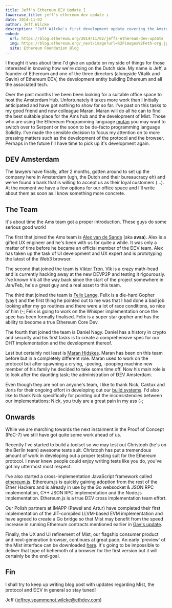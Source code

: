 ```yaml
---
title: Jeff's Ethereum ÐΞV Update I
lowercase_title: jeff's ethereum dev update i
date: 2014-11-02
author: Jeff Wilcke
description: "Jeff Wilcke's first development update covering the Amsterdam hub setup, team introductions, and progress on Mist browser and ethereum.js"
embed:
  url: https://blog.ethereum.org/2014/11/02/jeffs-ethereum-dev-update
  img: https://blog.ethereum.org/_next/image?url=%2Fimages%2Feth-org.jpeg&w=1080&q=75
  site: Ethereum Foundation Blog
---
```


I thought it was about time I'd give an update on my side of things for those interested in knowing how we're doing on the Dutch side. My name is Jeff, a founder of Ethereum and one of the three directors (alongside Vitalik and Gavin) of Ethereum ÐΞV, the development entity building Ethereum and all the associated tech.

Over the past months I've been been looking for a suitable office space to host the Amsterdam Hub. Unfortunately it takes more work than I initially anticipated and have got nothing to show for so far. I've past on this tasks to my good friend and now colleague Maran. Maran will do all he can to find the best suitable place for the Ams hub and the development of Mist. Those who are using the Ethereum Programming language [mutan](https://github.com/obscuren/mutan) you may want to switch over to Serpent or the soon to be de-facto programming language Solidity. I've made the sensible decision to focus my attention on to more pressing matters such as the development of the protocol and the browser. Perhaps in the future I'll have time to pick up it's development again.

## DEV Amsterdam

The lawyers have finally, after 2 months, gotten around to set up the company here in Amsterdam (ugh, the Dutch and their bureaucracy eh) and we've found a bank that is willing to accept us as their loyal customers (...). At the moment we have a few options for our office space and I'll write about them as soon as I know something more concrete.

## The Team

It's about time the Ams team got a proper introduction. These guys do some serious good work!

The first that joined the Ams team is [Alex van de Sande](http://www.reddit.com/user/avsa) (aka **avsa**). Alex is a gifted UX engineer and he's been with us for quite a while. It was only a matter of time before he became an official member of the ÐΞV team. Alex has taken up the task of UI development and UX expert and is prototyping the latest of the Web3 browser.

The second that joined the team is [Viktor Trón](https://github.com/zelig). Vik is a crazy math-head and is currently hacking away at the new DEVP2P and testing it rigourously. I've known Vik all the way back since the start of the project somewhere in Jan/Feb, he's a great guy and a real asset to this team.

The third that joined the team is [Felix Lange](https://github.com/fjl). Felix is a die-hard Gopher (yay!) and the first thing he pointed out to me was that I had done a bad job looking after my go routines and there were a lot of race conditions, so nice of him (-; Felix is going to work on the Whisper implementation once the spec has been formally finalised. Felix is a super star gopher and has the ability to become a true Ethereum Core Dev.

The fourth that joined the team is Daniel Nagy. Daniel has a history in crypto and security and his first tasks is to create a comprehensive spec for our DHT implementation and the development thereof.

Last but certainly not least is [Maran Hidskes](https://github.com/maran). Maran has been on this team before but in a completely different role. Maran used to work on the protocol but after spawning a crying, -peeing, -pooping machine new member of his family he decided to take some time off. Now his main role is to look after the daunting task; the administration of ÐΞV Amsterdam.

Even though they are not on anyone's team, I like to thank Nick, Caktux and Joris for their ongoing effort in developing out our [build systems](http://build.ethdev.com). I'd also like to thank Nick specifically for pointing out the inconsistencies between our implementations: Nick, you truly are a great pain in my ass (-;

## Onwards

While we are marching towards the next instalment in the Proof of Concept (PoC-7) we still have got quite some work ahead of us.

Recently I've started to build a toolset so we may test out Christoph (he's on the Berlin team) awesome tests suit. Christoph has put a tremendous amount of work in developing out a proper testing suit for the Ethereum protocol. I never knew people could enjoy writing tests like you do, you've got my uttermost most respect.

I've also started a cross-implementation JavaScript framework called [ethereum.js](https://github.com/ethereum/ethereum.js). Ethereum.js is quickly gaining adoption from the rest of the Ether Hackers and is already in use by the Go websocket & JSON RPC implementation, C++ JSON RPC implementation and the Node.js implementation. Ethereum.js is a true ÐΞV cross implementation team effort.

Our Polish partners at IMAPP (Paweł and Artur) have completed their first implementation of the JIT-compiled LLVM-based EVM implementation and have agreed to create a Go bridge so that Mist may benefit from the speed increase in running Ethereum contracts mentioned earlier in [Gav's update](/2014/11/01/gavs-ethereum-dev-update-ii).

Finally, the UX and UI refinement of Mist, our flagship consumer product and next-generation browser, continues at great pace. An early 'preview' of the Mist interface can be downloaded [here](http://cl.ly/060T1f0o3M1W). It's going to be impossible to deliver that type of behemoth of a browser for the first version but it will certainly be the end-goal.

## Fin

I shall try to keep up writing blog post with updates regarding Mist, the protocol and ÐΞV in general so stay tuned!

Jeff (jeffrey.spammenot.wilcke@ethdev.com)
